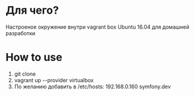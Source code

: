 # Для чего?
Настроеное окружение внутри vagrant box Ubuntu 16.04 для домашней разработки

# How to use
1. git clone 
2. vagrant up --provider virtualbox
3. По желанию добавить в /etc/hosts: 192.168.0.160 symfony.dev